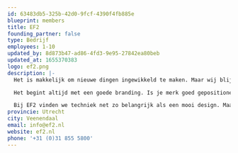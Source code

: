 ```yaml
---
id: 63483db5-325b-42d0-9fcf-4390f4fb885e
blueprint: members
title: EF2
founding_partner: false
type: Bedrijf
employees: 1-10
updated_by: 8d873b47-ad86-4fd3-9e95-27842ea80beb
updated_at: 1655370383
logo: ef2.png
description: |-
  Het is makkelijk om nieuwe dingen ingewikkeld te maken. Maar wij blijven graag bij de basis van ons vak; de doelgroep iets laten weten, vinden of doen. We verspillen geen tijd en geld. Geen poeha of lawaaitaal, gewoon dingen gedaan krijgen. En goed ook. Dus nadenken over wat er nou echt moet gebeuren. Wij brengen je op ideeën waar je zelf niet op zou komen.

  Het begint altijd met een goede branding. Is je merk goed gepositioneerd en de juiste strategie uitgestippeld? Dan gaan we aan de slag met het eindproduct. Dat doen we grondig, vakkundig én samen. Zo komen we tot de beste ideeën en maken we de mooiste creaties.

  Bij EF2 vinden we techniek net zo belangrijk als een mooi design. Maar beiden zijn niets waard als de eindgebruiker de digitale oplossing niet kan vinden of optimaal kan gebruiken. Door jarenlang combineren van techniek en design leveren we de slimste digitale oplossingen in Drupal en Laravel.
provincie: Utrecht
city: Veenendaal
email: info@ef2.nl
website: ef2.nl
phone: '+31 (0)31 855 5800'
---
```

